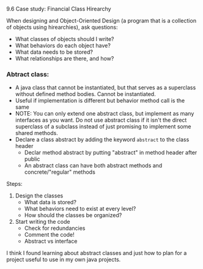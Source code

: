 9.6 Case study: Financial Class Hirearchy

When designing and Object-Oriented Design (a program that is a collection of objects using hirearchies), ask questions:
- What classes of objects should I write?
- What behaviors do each object have?
- What data needs to be stored?
- What relationships are there, and how?

### Abtract class:
- A java class that cannot be instantiated, but that serves as a superclass without defined method bodies. Cannot be instantiated.
- Useful if implementation is different but behavior method call is the same
- NOTE: You can only extend one abstract class, but implement as many interfaces as you want. Do not use abstract class if it isn't the direct superclass of a subclass instead of just promising to implement some shared methods.
- Declare a class abstract by adding the keyword `abstract` to the class header
	- Declar method abstract by putting "abstract" in method header after public
	- An abstract class can have both abstract methods and concrete/"regular" methods

Steps:
1. Design the classes
	- What data is stored?
	- What behaviors need to exist at every level?
	- How should the classes be organized?
2. Start writing the code
	- Check for redundancies
	- Comment the code!
	- Abstract vs interface

I think I found learning about abstract classes and just how to plan for a project useful to use in my own java projects.